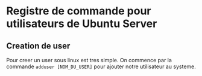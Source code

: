 # Registre de commande pour utilisateurs de Ubuntu Server

## Creation de user

Pour creer un user sous linux est tres simple. On commence par la commande  `adduser [NOM_DU_USER]` pour ajouter notre utilisateur au systeme.
